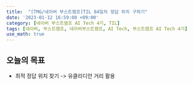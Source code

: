 ```yaml
---
title:  "[TMG/네이버 부스트캠프]TIL 84일차 정답 위치 구하기"
date: '2023-01-12 16:59:00 +09:00'
category: [네이버 부스트캠프 AI Tech 4기, TIL]
tags: [네이버, 부스트캠프, 네이버부스트캠프, AI Tech, 부스트캠프 AI Tech 4기]
use_math: true
---
```


## 오늘의 목표
- 최적 정답 위치 찾기 -> 유클리디안 거리 활용